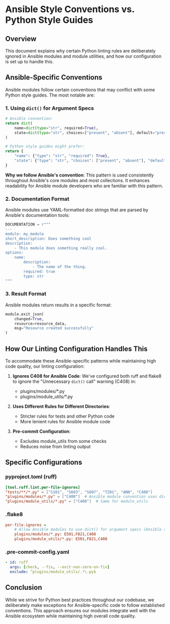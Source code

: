 # Ansible Style Conventions vs. Python Style Guides

## Overview

This document explains why certain Python linting rules are deliberately ignored in Ansible modules and module utilities, and how our configuration is set up to handle this.

## Ansible-Specific Conventions

Ansible modules follow certain conventions that may conflict with some Python style guides. The most notable are:

### 1. Using `dict()` for Argument Specs

```python
# Ansible convention:
return dict(
    name=dict(type="str", required=True),
    state=dict(type="str", choices=["present", "absent"], default="present"),
)

# Python style guides might prefer:
return {
    "name": {"type": "str", "required": True},
    "state": {"type": "str", "choices": ["present", "absent"], "default": "present"},
}
```

**Why we follow Ansible's convention**: This pattern is used consistently throughout Ansible's core modules and most collections. It enhances readability for Ansible module developers who are familiar with this pattern.

### 2. Documentation Format

Ansible modules use YAML-formatted doc strings that are parsed by Ansible's documentation tools:

```python
DOCUMENTATION = r"""
---
module: my_module
short_description: Does something cool
description:
    - This module does something really cool.
options:
    name:
        description:
            - The name of the thing.
        required: true
        type: str
"""
```

### 3. Result Format

Ansible modules return results in a specific format:

```python
module.exit_json(
    changed=True,
    resource=resource_data,
    msg="Resource created successfully"
)
```

## How Our Linting Configuration Handles This

To accommodate these Ansible-specific patterns while maintaining high code quality, our linting configuration:

1. **Ignores C408 for Ansible Code**: We've configured both ruff and flake8 to ignore the "Unnecessary `dict()` call" warning (C408) in:
   - plugins/modules/*.py
   - plugins/module_utils/*.py

2. **Uses Different Rules for Different Directories**:
   - Stricter rules for tests and other Python code
   - More lenient rules for Ansible module code

3. **Pre-commit Configuration**:
   - Excludes module_utils from some checks
   - Reduces noise from linting output

## Specific Configurations

### pyproject.toml (ruff)

```toml
[tool.ruff.lint.per-file-ignores]
"tests/**/*.py" = ["S101", "S603", "S607", "T201", "ANN", "C408"]
"plugins/modules/*.py" = ["C408"]  # Ansible module convention uses dict() calls
"plugins/module_utils/*.py" = ["C408"]  # Same for module_utils
```

### .flake8

```ini
per-file-ignores =
    # Allow Ansible modules to use dict() for argument specs (Ansible convention)
    plugins/modules/*.py: E501,F821,C408
    plugins/module_utils/*.py: E501,F821,C408
```

### .pre-commit-config.yaml

```yaml
- id: ruff
  args: [check, --fix, --exit-non-zero-on-fix]
  exclude: ^plugins/module_utils/.*\.py$
```

## Conclusion

While we strive for Python best practices throughout our codebase, we deliberately make exceptions for Ansible-specific code to follow established conventions. This approach ensures our modules integrate well with the Ansible ecosystem while maintaining high overall code quality.